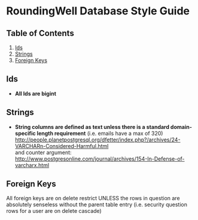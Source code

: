 # RoundingWell Database Style Guide

## <a name='TOC'>Table of Contents</a>

  1. [Ids](#ids)  
  1. [Strings](#strings)
  1. [Foreign Keys](#fkeys)

## <a name='ids'>Ids</a>

  - **All Ids are bigint**

## <a name='strings'>Strings</a>

  - **String columns are defined as text unless there is a standard domain-specific length requirement**
  (i.e. emails have a max of 320)  
  http://people.planetpostgresql.org/dfetter/index.php?/archives/24-VARCHARn-Considered-Harmful.html  
  and counter argument: http://www.postgresonline.com/journal/archives/154-In-Defense-of-varcharx.html
  
## <a name='fkeys'>Foreign Keys</a>

All foreign keys are on delete restrict UNLESS the rows in question are absolutely senseless without 
the parent table entry (i.e. security question rows for a user are on delete cascade)
